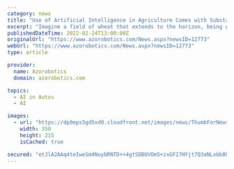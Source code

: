 ```yaml
---
category: news
title: "Use of Artificial Intelligence in Agriculture Comes with Substantial Risks, Researchers Warn"
excerpt: "Imagine a field of wheat that extends to the horizon, being grown for flour that will be made into bread to feed cities' worth of people. Imagine that all authority for tilling, planting, fertilising,"
publishedDateTime: 2022-02-24T13:00:00Z
originalUrl: "https://www.azorobotics.com/News.aspx?newsID=12773"
webUrl: "https://www.azorobotics.com/News.aspx?newsID=12773"
type: article

provider:
  name: Azorobotics
  domain: azorobotics.com

topics:
  - AI in Autos
  - AI

images:
  - url: "https://dp9eps5gd5xd0.cloudfront.net/images/news/ThumbForNews_12773_16457041713834921.jpg"
    width: 350
    height: 215
    isCached: true

secured: "etJlA2AAq4teIweSm4NuybRNTD++4gtSDBUVOm5+zxGF27HYjt7Q3aNLxbb8hD7SYqLJMaMGsMJUgUeJqdjcAUhm3ZvLQJJeIvD7RP4yvpOlGzpayk+eS5DiwKMxip1ezeMaqF372ZQk6dpW8XmiGK88pW34sm/bEXcYJs0dVJ4mL+IhK6Y8MwnUniDGHNa5ia7cyE6TM5+jP/E6PXTjPAJbmePuB8wsmiQ3rNiCwZh9DBBAIXNUSCOdFy6l08ZHY4CDlJwPgGkNPjG+SKO8QQ4aBr/cYtrIY0uivqn/5USus0f3VT2UDKpnQwD8eMIfJ5XmU/veayysmj2lVHoYxK2qFn4uHRaoyhE2DLTxz5s=;z0DVqEnT7V5SquHye8QJpg=="
---
```


